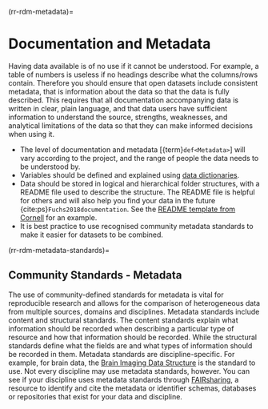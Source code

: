 (rr-rdm-metadata)=
# Documentation and Metadata

Having data available is of no use if it cannot be understood.
For example, a table of numbers is useless if no headings describe what the columns/rows contain.
Therefore you should ensure that open datasets include consistent metadata, that is information about the data so that the data is fully described.
This requires that all documentation accompanying data is written in clear, plain language, and that data users have sufficient information to understand the source, strengths, weaknesses, and analytical limitations of the data so that they can make informed decisions when using it.

- The level of documentation and metadata [{term}`def<Metadata>`] will vary according to the project, and the range of people the data needs to be understood by.
- Variables should be defined and explained using [data dictionaries](https://help.osf.io/hc/en-us/articles/360019739054-How-to-Make-a-Data-Dictionary).
- Data should be stored in logical and hierarchical folder structures, with a README file used to describe the structure.
The README file is helpful for others and will also help you find your data in the future {cite:ps}`Fuchs2018documentation`.
See the [README template from Cornell](https://cornell.app.box.com/v/ReadmeTemplate) for an example.
- It is best practice to use recognised community metadata standards to make it easier for datasets to be combined.

(rr-rdm-metadata-standards)=
## Community Standards - Metadata

The use of community-defined standards for metadata is vital for reproducible research and allows for the comparison of heterogeneous data from multiple sources, domains and disciplines.
Metadata standards include content and structural standards.
The content standards explain what information should be recorded when describing a particular type of resource and how that information should be recorded. 
While the structural standards define what the fields are and what types of information should be recorded in them.
Metadata standards are discipline-specific.
For example, for brain data, the [Brain Imaging Data Structure](https://doi.org/10.25504/FAIRsharing.rd1j6t) is the standard to use.
Not every discipline may use metadata standards, however.
You can see if your discipline uses metadata standards through [FAIRsharing](https://fairsharing.org/), a resource to identify and cite the metadata or identifier schemas, databases or repositories that exist for your data and discipline.
